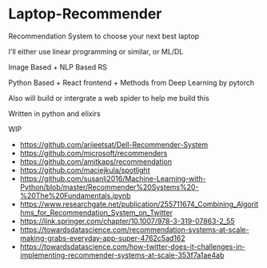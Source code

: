 # Laptop-Recommender
Recommendation System to choose your next best laptop

I'll either use linear programming or similar, or ML/DL

Image Based + NLP Based RS 

Python Based + React frontend + Methods from Deep Learning by pytorch

Also will build or intergrate a web spider to help me build this

Written in python and elixirs

WIP
  
- https://github.com/arijeetsat/Dell-Recommender-System
- https://github.com/microsoft/recommenders
- https://github.com/amitkaps/recommendation
- https://github.com/maciejkula/spotlight
- https://github.com/susanli2016/Machine-Learning-with-Python/blob/master/Recommender%20Systems%20-%20The%20Fundamentals.ipynb
- https://www.researchgate.net/publication/255711674_Combining_Algorithms_for_Recommendation_System_on_Twitter
- https://link.springer.com/chapter/10.1007/978-3-319-07863-2_55
- https://towardsdatascience.com/recommendation-systems-at-scale-making-grabs-everyday-app-super-4762c5ad162
- https://towardsdatascience.com/how-twitter-does-it-challenges-in-implementing-recommender-systems-at-scale-353f7a1ae4ab
